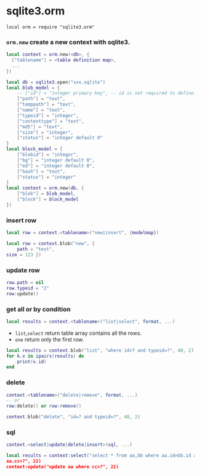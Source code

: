 sqlite3.orm
===========

`local orm = require "sqlite3.orm"`

### `orm.new` create a new context with sqlite3.
```lua
local context = orm.new(<db>, {
  ["tablename"] = <table definition map>,
  ...
})
```

```lua
local db = sqlite3.open("xxx.sqlite")
local blob_model = {
    -- ["id"] = "integer primary key", -- id is not required to define.
    ["path"] = "text",
    ["temppath"] = "text",
    ["name"] = "text",
    ["typeid"] = "integer",
    ["contenttype"] = "text",
    ["md5"] = "text",
    ["size"] = "integer",
    ["status"] = "integer default 0"
}
local block_model = {
    ["blobid"] = "integer",
    ["bg"] = "integer default 0",
    ["ed"] = "integer default 0",
    ["hash"] = "text",
    ["status"] = "integer"
}
local context = orm.new(db, {
    ["blob"] = blob_model,
    ["block"] = block_model
})
```

### insert row
```lua
local row = context.<tablename>("new|insert", {modelmap})
```
```lualocal row = context.blob("new", {    path = "test",size = 123 })
```

### update row
```lua
row.path = nil
row.typeid = "2"
row:update()
```

### get all or by condition
```lua
local results = context.<tablename>("list|select", format, ...)
```

* `list`,`select` return table array contains all the rows.
* `one` return only the first row.

```lua
local results = context.blob("list", "where id>? and typeid=?", 40, 2)
for k,v in ipairs(results) do
    print(v.id)
end
```

### delete
```lua
context.<tablename>("delete|remove", format, ...)
-- or
row:delete() or row:remove()
```
```lua
context.blob("delete", "id=? and typeid=?", 40, 2)
```

### sql
```lua
context.<select|update|delete|insert>(sql, ...)
```
```lua
local results = context:select("select * from aa,bb where aa.id=bb.id and
aa.cc=?", 22)
context:update("update aa where cc=?", 22)
```
